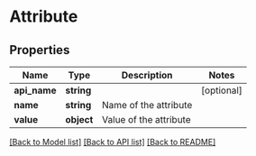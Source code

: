 # Attribute

## Properties

Name | Type | Description | Notes
------------ | ------------- | ------------- | -------------
**api_name** | **string** |  | [optional] 
**name** | **string** | Name of the attribute | 
**value** | **object** | Value of the attribute | 

[[Back to Model list]](../README.md#documentation-for-models) [[Back to API list]](../README.md#documentation-for-api-endpoints) [[Back to README]](../README.md)
